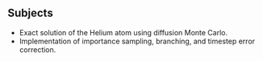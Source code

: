## Subjects

* Exact solution of the Helium atom using diffusion Monte Carlo.
* Implementation of importance sampling, branching, and timestep error correction.

